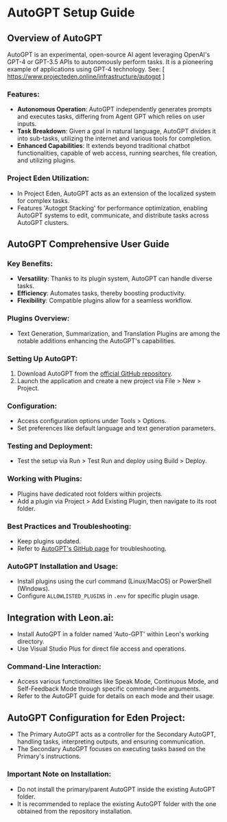 # AutoGPT Setup Guide

## Overview of AutoGPT
AutoGPT is an experimental, open-source AI agent leveraging OpenAI's GPT-4 or GPT-3.5 APIs to autonomously perform tasks. It is a pioneering example of applications using GPT-4 technology. See: [ https://www.projecteden.online/infrastructure/autogpt ]

### Features:
- **Autonomous Operation**: AutoGPT independently generates prompts and executes tasks, differing from Agent GPT which relies on user inputs.
- **Task Breakdown**: Given a goal in natural language, AutoGPT divides it into sub-tasks, utilizing the internet and various tools for completion.
- **Enhanced Capabilities**: It extends beyond traditional chatbot functionalities, capable of web access, running searches, file creation, and utilizing plugins.

### Project Eden Utilization:
- In Project Eden, AutoGPT acts as an extension of the localized system for complex tasks.
- Features 'Autogpt Stacking' for performance optimization, enabling AutoGPT systems to edit, communicate, and distribute tasks across AutoGPT clusters.

## AutoGPT Comprehensive User Guide

### Key Benefits:
- **Versatility**: Thanks to its plugin system, AutoGPT can handle diverse tasks.
- **Efficiency**: Automates tasks, thereby boosting productivity.
- **Flexibility**: Compatible plugins allow for a seamless workflow.

### Plugins Overview:
- Text Generation, Summarization, and Translation Plugins are among the notable additions enhancing the AutoGPT's capabilities.

### Setting Up AutoGPT:
1. Download AutoGPT from the [official GitHub repository](https://github.com/link-to-auto-gpt-repository).
2. Launch the application and create a new project via File > New > Project.

### Configuration:
- Access configuration options under Tools > Options.
- Set preferences like default language and text generation parameters.

### Testing and Deployment:
- Test the setup via Run > Test Run and deploy using Build > Deploy.

### Working with Plugins:
- Plugins have dedicated root folders within projects.
- Add a plugin via Project > Add Existing Plugin, then navigate to its root folder.

### Best Practices and Troubleshooting:
- Keep plugins updated.
- Refer to [AutoGPT's GitHub page](https://github.com/link-to-auto-gpt-repository) for troubleshooting.

### AutoGPT Installation and Usage:
- Install plugins using the curl command (Linux/MacOS) or PowerShell (Windows).
- Configure `ALLOWLISTED_PLUGINS` in `.env` for specific plugin usage.

## Integration with Leon.ai:
- Install AutoGPT in a folder named 'Auto-GPT' within Leon's working directory.
- Use Visual Studio Plus for direct file access and operations.

### Command-Line Interaction:
- Access various functionalities like Speak Mode, Continuous Mode, and Self-Feedback Mode through specific command-line arguments.
- Refer to the AutoGPT guide for details on each mode and their usage.

## AutoGPT Configuration for Eden Project:
- The Primary AutoGPT acts as a controller for the Secondary AutoGPT, handling tasks, interpreting outputs, and ensuring communication.
- The Secondary AutoGPT focuses on executing tasks based on the Primary's instructions.

### Important Note on Installation:
- Do not install the primary/parent AutoGPT inside the existing AutoGPT folder.
- It is recommended to replace the existing AutoGPT folder with the one obtained from the repository installation.

